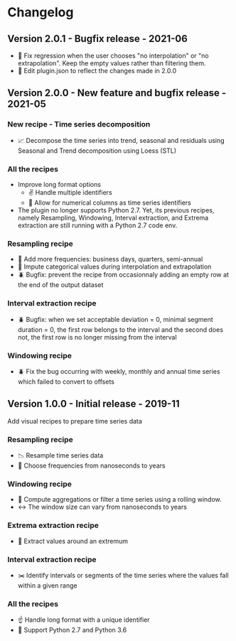 # Changelog

## Version 2.0.1 - Bugfix release - 2021-06
- :bug: Fix regression when the user chooses "no interpolation" or "no extrapolation". Keep the empty values rather than filtering them. 
- :pencil: Edit plugin.json to reflect the changes made in 2.0.0

## Version 2.0.0 - New feature and bugfix release - 2021-05
### New recipe - Time series decomposition
- :chart_with_upwards_trend: Decompose the time series into trend, seasonal and residuals using Seasonal and Trend decomposition using Loess (STL) 
### All the recipes
- Improve long format options
    - :v: Handle multiple identifiers
    - :1234: Allow for numerical columns as time series identifiers
- The plugin no longer supports Python 2.7. Yet, its previous recipes, namely Resampling, Windowing, Interval extraction, and Extrema extraction are still running with a Python 2.7 code env. 
### Resampling recipe
- :date: Add more frequencies: business days, quarters, semi-annual
- :thought_balloon: Impute categorical values during interpolation and extrapolation
- 🪲 Bugfix: prevent the recipe from occasionnaly adding an empty row at the end of the output dataset
### Interval extraction recipe
- 🪲 Bugfix: when we set acceptable deviation = 0, minimal segment duration = 0, the first row belongs to the interval and the second does not, the first row
 is no longer missing from the interval
 
### Windowing recipe
- 🪲 Fix the bug occurring with weekly, monthly and annual time series which failed to convert to offsets
  

## Version 1.0.0 - Initial release - 2019-11
Add visual recipes to prepare time series data
### Resampling recipe
- :chart_with_downwards_trend: Resample time series data 
- :date: Choose frequencies from nanoseconds to years
### Windowing recipe
- :bookmark: Compute aggregations or filter a time series using a rolling window. 
- :left_right_arrow: The window size can vary from nanoseconds to years 
### Extrema extraction recipe
- :mount_fuji: Extract values around an extremum
### Interval extraction recipe
- :scissors: Identify intervals or segments of the time series where the values fall within a given range 

### All the recipes
- :point_up: Handle long format with a unique identifier
- :snake: Support Python 2.7 and Python 3.6

